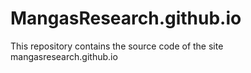 # MangasResearch.github.io
This repository contains the source code of the site mangasresearch.github.io
